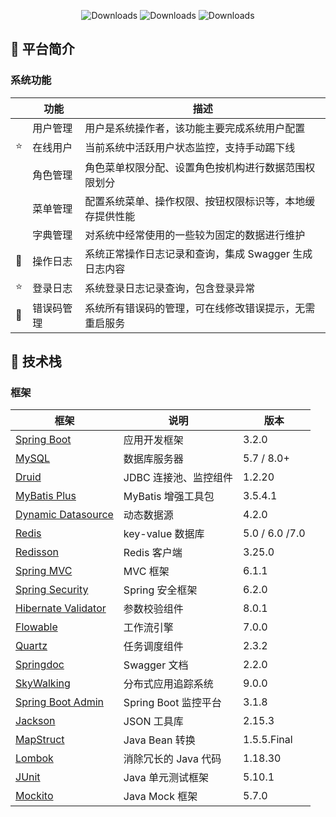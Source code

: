 <p align="center">
 <img src="https://img.shields.io/badge/Spring%20Boot-3.2.0-blue.svg" alt="Downloads">
 <img src="https://img.shields.io/badge/Vue-3.2-blue.svg" alt="Downloads">
 <img src="https://img.shields.io/badge/license-MIT-green" alt="Downloads" />
</p>


## 🐯 平台简介


### 系统功能

|     | 功能    | 描述                              |
|-----|-------|---------------------------------|
|     | 用户管理  | 用户是系统操作者，该功能主要完成系统用户配置          |
| ⭐️  | 在线用户  | 当前系统中活跃用户状态监控，支持手动踢下线           |
|     | 角色管理  | 角色菜单权限分配、设置角色按机构进行数据范围权限划分      |
|     | 菜单管理  | 配置系统菜单、操作权限、按钮权限标识等，本地缓存提供性能    |
|     | 字典管理  | 对系统中经常使用的一些较为固定的数据进行维护          |
| 🚀  | 操作日志  | 系统正常操作日志记录和查询，集成 Swagger 生成日志内容 |
| ⭐️  | 登录日志  | 系统登录日志记录查询，包含登录异常               |
| 🚀  | 错误码管理 | 系统所有错误码的管理，可在线修改错误提示，无需重启服务     |

## 🐨 技术栈


### 框架

| 框架                                                                                          | 说明               | 版本                                                                     
|---------------------------------------------------------------------------------------------|------------------|----------------|
| [Spring Boot](https://spring.io/projects/spring-boot)                                       | 应用开发框架           | 3.2.0                        |
| [MySQL](https://www.mysql.com/cn/)                                                          | 数据库服务器           | 5.7 / 8.0+     |                                                                |
| [Druid](https://github.com/alibaba/druid)                                                   | JDBC 连接池、监控组件    | 1.2.20        |
| [MyBatis Plus](https://mp.baomidou.com/)                                                    | MyBatis 增强工具包    | 3.5.4.1                 |
| [Dynamic Datasource](https://dynamic-datasource.com/)                                       | 动态数据源            | 4.2.0           |
| [Redis](https://redis.io/)                                                                  | key-value 数据库    | 5.0 / 6.0 /7.0 |                                                                |
| [Redisson](https://github.com/redisson/redisson)                                            | Redis 客户端        | 3.25.0                   |
| [Spring MVC](https://github.com/spring-projects/spring-framework/tree/master/spring-webmvc) | MVC 框架           | 6.1.1                        |
| [Spring Security](https://github.com/spring-projects/spring-security)                       | Spring 安全框架      | 6.2.0           |
| [Hibernate Validator](https://github.com/hibernate/hibernate-validator)                     | 参数校验组件           | 8.0.1                |
| [Flowable](https://github.com/flowable/flowable-engine)                                     | 工作流引擎            | 7.0.0                                       |
| [Quartz](https://github.com/quartz-scheduler)                                               | 任务调度组件           | 2.3.2                      |
| [Springdoc](https://springdoc.org/)                                                         | Swagger 文档       | 2.2.0                   |
| [SkyWalking](https://skywalking.apache.org/)                                                | 分布式应用追踪系统        | 9.0.0                |
| [Spring Boot Admin](https://github.com/codecentric/spring-boot-admin)                       | Spring Boot 监控平台 | 3.1.8                     |
| [Jackson](https://github.com/FasterXML/jackson)                                             | JSON 工具库         | 2.15.3         |                                                                |
| [MapStruct](https://mapstruct.org/)                                                         | Java Bean 转换     | 1.5.5.Final          |
| [Lombok](https://projectlombok.org/)                                                        | 消除冗长的 Java 代码    | 1.18.30                  |
| [JUnit](https://junit.org/junit5/)                                                          | Java 单元测试框架      | 5.10.1                                                                       |
| [Mockito](https://github.com/mockito/mockito)                                               | Java Mock 框架     | 5.7.0                                                                      |
